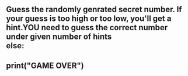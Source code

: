 ## Guess the randomly genrated secret number. If your guess is too high or too low, you'll get a hint.YOU need to guess the correct number under given number of hints<br /> else:<br>
##   print("GAME OVER")
